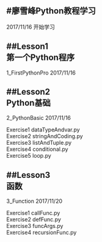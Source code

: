#廖雪峰Python教程学习
---
2017/11/16 开始学习

##Lesson1<br/>
第一个Python程序
---
1_FirstPythonPro
2017/11/16

##Lesson2<br/>
Python基础
---
2_PythonBasic
2017/11/16

Exercise1 dataTypeAndvar.py<br/>
Exercise2 stringAndCoding.py<br/>
Exercise3 listAndTuple.py<br/>
Exercise4 conditional.py<br/>
Exercise5 loop.py

##Lesson3<br/>
函数
---
3_Function
2017/11/20

Exercise1 callFunc.py<br/>
Exercise2 defFunc.py<br/>
Exercise3 funcArgs.py<br/>
Exercise4 recursionFunc.py
